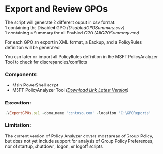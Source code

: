 # Export and Review GPOs
The script will generate 2 different ouput in csv format:  
1 containing the Disabled GPO *(DisabledGPOSummary.csv)*  
1 containing a Summary for all Enabled GPO *(AllGPOSummary.csv)*  

For each GPO an export in XML format, a Backup, and a PolicyRules definition will be generated  

You can later on import all PolicyRules definition in the MSFT PolicyAnalyzer Tool to check for discrepancies/conflicts

### Components:

- Main PowerShell script
- MSFT PolicyAnalyzer Tool *(<a href="https://www.microsoft.com/en-us/download/details.aspx?id=55319" target="_blank">Download Link Latest Version</a>)*

### Execution:

```ruby
.\ExportGPOs.ps1 -domainame 'contoso.com' -location 'C:\GPOReports'
```

### Limitation:
The current version of Policy Analyzer covers most areas of Group Policy, but does not yet include support for analysis of
Group Policy Preferences, nor of startup, shutdown, logon, or logoff scripts
